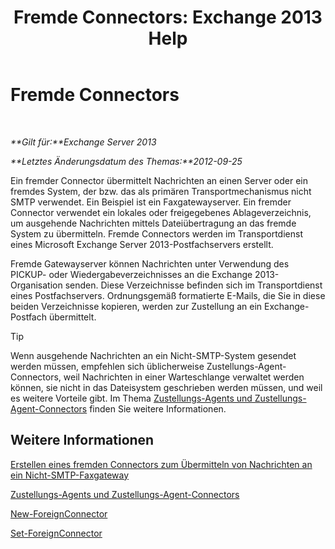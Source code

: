 ﻿---
title: 'Fremde Connectors: Exchange 2013 Help'
TOCTitle: Fremde Connectors
ms:assetid: 21c6a7a9-f4d2-4359-9ac9-930701b63a4e
ms:mtpsurl: https://technet.microsoft.com/de-de/library/Aa996779(v=EXCHG.150)
ms:contentKeyID: 50475338
ms.date: 04/24/2018
mtps_version: v=EXCHG.150
ms.translationtype: HT
---

# Fremde Connectors

 

_**Gilt für:**Exchange Server 2013_

_**Letztes Änderungsdatum des Themas:**2012-09-25_

Ein fremder Connector übermittelt Nachrichten an einen Server oder ein fremdes System, der bzw. das als primären Transportmechanismus nicht SMTP verwendet. Ein Beispiel ist ein Faxgatewayserver. Ein fremder Connector verwendet ein lokales oder freigegebenes Ablageverzeichnis, um ausgehende Nachrichten mittels Dateiübertragung an das fremde System zu übermitteln. Fremde Connectors werden im Transportdienst eines Microsoft Exchange Server 2013-Postfachservers erstellt.

Fremde Gatewayserver können Nachrichten unter Verwendung des PICKUP- oder Wiedergabeverzeichnisses an die Exchange 2013-Organisation senden. Diese Verzeichnisse befinden sich im Transportdienst eines Postfachservers. Ordnungsgemäß formatierte E-Mails, die Sie in diese beiden Verzeichnisse kopieren, werden zur Zustellung an ein Exchange-Postfach übermittelt.


> [!TIP]
> Wenn ausgehende Nachrichten an ein Nicht-SMTP-System gesendet werden müssen, empfehlen sich üblicherweise Zustellungs-Agent-Connectors, weil Nachrichten in einer Warteschlange verwaltet werden können, sie nicht in das Dateisystem geschrieben werden müssen, und weil es weitere Vorteile gibt. Im Thema <A href="delivery-agents-and-delivery-agent-connectors-exchange-2013-help.md">Zustellungs-Agents und Zustellungs-Agent-Connectors</A> finden Sie weitere Informationen.



## Weitere Informationen

[Erstellen eines fremden Connectors zum Übermitteln von Nachrichten an ein Nicht-SMTP-Faxgateway](create-a-foreign-connector-to-deliver-messages-to-a-non-smtp-fax-gateway-exchange-2013-help.md)

[Zustellungs-Agents und Zustellungs-Agent-Connectors](delivery-agents-and-delivery-agent-connectors-exchange-2013-help.md)

[New-ForeignConnector](https://technet.microsoft.com/de-de/library/aa996310\(v=exchg.150\))

[Set-ForeignConnector](https://technet.microsoft.com/de-de/library/bb123789\(v=exchg.150\))

